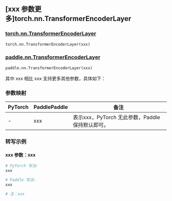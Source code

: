 ## [xxx 参数更多]torch.nn.TransformerEncoderLayer

### [torch.nn.TransformerEncoderLayer](https://pytorch.org/docs/1.13/generated/torch.nn.TransformerEncoderLayer.html#torch.nn.TransformerEncoderLayer)

```python
torch.nn.TransformerEncoderLayer(xxx)
```

### [paddle.nn.TransformerEncoderLayer](https://www.paddlepaddle.org.cn/documentation/docs/zh/api/paddle/nn/TransformerEncoderLayer_cn.html)

```python
paddle.nn.TransformerEncoderLayer(xxx)
```

其中 xxx 相比 xxx 支持更多其他参数，具体如下：

### 参数映射

| PyTorch | PaddlePaddle | 备注 |
| ------- | ------------ | ---- |
|    -    |    xxx    | 表示xxx，PyTorch 无此参数，Paddle 保持默认即可。 |

### 转写示例

#### xxx 参数：xxx
``` python
# PyTorch 写法:
xxx

# Paddle 写法:
xxx

# 注：xxx
```
